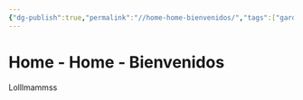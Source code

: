 ```yaml
---
{"dg-publish":true,"permalink":"//home-home-bienvenidos/","tags":["gardenEntry"]}
---
```


# Home - Home - Bienvenidos


Lolllmammss

